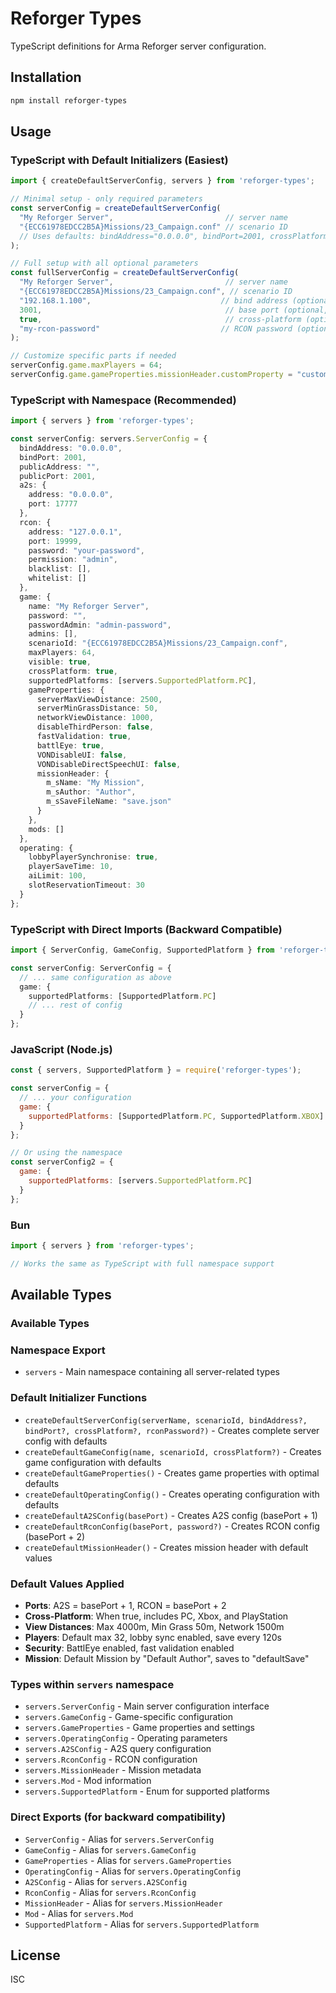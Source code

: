 # Reforger Types

TypeScript definitions for Arma Reforger server configuration.

## Installation

```bash
npm install reforger-types
```

## Usage

### TypeScript with Default Initializers (Easiest)

```typescript
import { createDefaultServerConfig, servers } from 'reforger-types';

// Minimal setup - only required parameters
const serverConfig = createDefaultServerConfig(
  "My Reforger Server",                         // server name
  "{ECC61978EDCC2B5A}Missions/23_Campaign.conf" // scenario ID
  // Uses defaults: bindAddress="0.0.0.0", bindPort=2001, crossPlatform=false, rconPassword=""
);

// Full setup with all optional parameters
const fullServerConfig = createDefaultServerConfig(
  "My Reforger Server",                         // server name
  "{ECC61978EDCC2B5A}Missions/23_Campaign.conf", // scenario ID
  "192.168.1.100",                             // bind address (optional, default: "0.0.0.0")
  3001,                                         // base port (optional, default: 2001, a2s=3002, rcon=3003)
  true,                                         // cross-platform (optional, default: false)
  "my-rcon-password"                           // RCON password (optional, default: "")
);

// Customize specific parts if needed
serverConfig.game.maxPlayers = 64;
serverConfig.game.gameProperties.missionHeader.customProperty = "custom value";
```

### TypeScript with Namespace (Recommended)

```typescript
import { servers } from 'reforger-types';

const serverConfig: servers.ServerConfig = {
  bindAddress: "0.0.0.0",
  bindPort: 2001,
  publicAddress: "",
  publicPort: 2001,
  a2s: {
    address: "0.0.0.0",
    port: 17777
  },
  rcon: {
    address: "127.0.0.1",
    port: 19999,
    password: "your-password",
    permission: "admin",
    blacklist: [],
    whitelist: []
  },
  game: {
    name: "My Reforger Server",
    password: "",
    passwordAdmin: "admin-password",
    admins: [],
    scenarioId: "{ECC61978EDCC2B5A}Missions/23_Campaign.conf",
    maxPlayers: 64,
    visible: true,
    crossPlatform: true,
    supportedPlatforms: [servers.SupportedPlatform.PC],
    gameProperties: {
      serverMaxViewDistance: 2500,
      serverMinGrassDistance: 50,
      networkViewDistance: 1000,
      disableThirdPerson: false,
      fastValidation: true,
      battlEye: true,
      VONDisableUI: false,
      VONDisableDirectSpeechUI: false,
      missionHeader: {
        m_sName: "My Mission",
        m_sAuthor: "Author",
        m_sSaveFileName: "save.json"
      }
    },
    mods: []
  },
  operating: {
    lobbyPlayerSynchronise: true,
    playerSaveTime: 10,
    aiLimit: 100,
    slotReservationTimeout: 30
  }
};
```

### TypeScript with Direct Imports (Backward Compatible)

```typescript
import { ServerConfig, GameConfig, SupportedPlatform } from 'reforger-types';

const serverConfig: ServerConfig = {
  // ... same configuration as above
  game: {
    supportedPlatforms: [SupportedPlatform.PC]
    // ... rest of config
  }
};
```

### JavaScript (Node.js)

```javascript
const { servers, SupportedPlatform } = require('reforger-types');

const serverConfig = {
  // ... your configuration
  game: {
    supportedPlatforms: [SupportedPlatform.PC, SupportedPlatform.XBOX]
  }
};

// Or using the namespace
const serverConfig2 = {
  game: {
    supportedPlatforms: [servers.SupportedPlatform.PC]
  }
};
```

### Bun

```typescript
import { servers } from 'reforger-types';

// Works the same as TypeScript with full namespace support
```

## Available Types

### Available Types

### Namespace Export
- `servers` - Main namespace containing all server-related types

### Default Initializer Functions
- `createDefaultServerConfig(serverName, scenarioId, bindAddress?, bindPort?, crossPlatform?, rconPassword?)` - Creates complete server config with defaults
- `createDefaultGameConfig(name, scenarioId, crossPlatform?)` - Creates game configuration with defaults
- `createDefaultGameProperties()` - Creates game properties with optimal defaults
- `createDefaultOperatingConfig()` - Creates operating configuration with defaults
- `createDefaultA2SConfig(basePort)` - Creates A2S config (basePort + 1)
- `createDefaultRconConfig(basePort, password?)` - Creates RCON config (basePort + 2)
- `createDefaultMissionHeader()` - Creates mission header with default values

### Default Values Applied
- **Ports**: A2S = basePort + 1, RCON = basePort + 2
- **Cross-Platform**: When true, includes PC, Xbox, and PlayStation
- **View Distances**: Max 4000m, Min Grass 50m, Network 1500m
- **Players**: Default max 32, lobby sync enabled, save every 120s
- **Security**: BattlEye enabled, fast validation enabled
- **Mission**: Default Mission by "Default Author", saves to "defaultSave"

### Types within `servers` namespace
- `servers.ServerConfig` - Main server configuration interface
- `servers.GameConfig` - Game-specific configuration
- `servers.GameProperties` - Game properties and settings
- `servers.OperatingConfig` - Operating parameters
- `servers.A2SConfig` - A2S query configuration
- `servers.RconConfig` - RCON configuration
- `servers.MissionHeader` - Mission metadata
- `servers.Mod` - Mod information
- `servers.SupportedPlatform` - Enum for supported platforms

### Direct Exports (for backward compatibility)
- `ServerConfig` - Alias for `servers.ServerConfig`
- `GameConfig` - Alias for `servers.GameConfig`
- `GameProperties` - Alias for `servers.GameProperties`
- `OperatingConfig` - Alias for `servers.OperatingConfig`
- `A2SConfig` - Alias for `servers.A2SConfig`
- `RconConfig` - Alias for `servers.RconConfig`
- `MissionHeader` - Alias for `servers.MissionHeader`
- `Mod` - Alias for `servers.Mod`
- `SupportedPlatform` - Alias for `servers.SupportedPlatform`

## License

ISC
